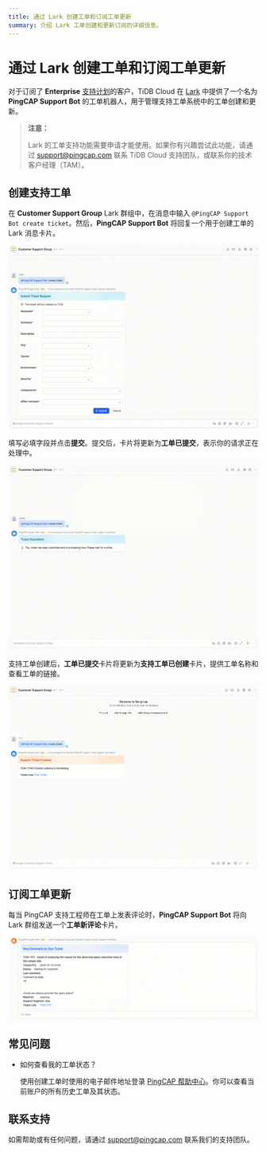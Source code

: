 ```yaml
---
title: 通过 Lark 创建工单和订阅工单更新
summary: 介绍 Lark 工单创建和更新订阅的详细信息。
---
```


# 通过 Lark 创建工单和订阅工单更新

对于订阅了 **Enterprise** [支持计划](/tidb-cloud/connected-care-detail.md)的客户，TiDB Cloud 在 [Lark](https://www.larksuite.com/) 中提供了一个名为 **PingCAP Support Bot** 的工单机器人，用于管理支持工单系统中的工单创建和更新。

> **注意：**
>
> Lark 的工单支持功能需要申请才能使用。如果你有兴趣尝试此功能，请通过 <a href="mailto:support@pingcap.com">support@pingcap.com</a> 联系 TiDB Cloud 支持团队，或联系你的技术客户经理（TAM）。

## 创建支持工单

在 **Customer Support Group** Lark 群组中，在消息中输入 `@PingCAP Support Bot create ticket`。然后，**PingCAP Support Bot** 将回复一个用于创建工单的 Lark 消息卡片。

![lark-ticket-creation-1](/media/tidb-cloud/connected-lark-ticket-creation-1.png)

填写必填字段并点击**提交**。提交后，卡片将更新为**工单已提交**，表示你的请求正在处理中。

![lark-ticket-creation-2](/media/tidb-cloud/connected-lark-ticket-creation-2.png)

支持工单创建后，**工单已提交**卡片将更新为**支持工单已创建**卡片，提供工单名称和查看工单的链接。

![lark-ticket-creation-3](/media/tidb-cloud/connected-lark-ticket-creation-3.png)

## 订阅工单更新

每当 PingCAP 支持工程师在工单上发表评论时，**PingCAP Support Bot** 将向 Lark 群组发送一个**工单新评论**卡片。

![connected-lark-ticket-creation-4](/media/tidb-cloud/connected-lark-ticket-creation-4.png)

## 常见问题

- 如何查看我的工单状态？

    使用创建工单时使用的电子邮件地址登录 [PingCAP 帮助中心](https://tidb.support.pingcap.com/servicedesk/customer/user/requests)。你可以查看当前账户的所有历史工单及其状态。

## 联系支持

如需帮助或有任何问题，请通过 <a href="mailto:support@pingcap.com">support@pingcap.com</a> 联系我们的支持团队。
